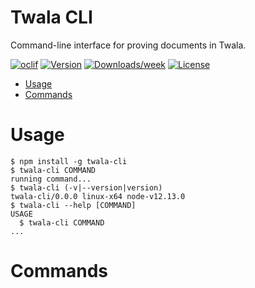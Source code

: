 # Twala CLI

Command-line interface for proving documents in Twala.

[![oclif](https://img.shields.io/badge/cli-oclif-brightgreen.svg)](https://oclif.io)
[![Version](https://img.shields.io/npm/v/twala-cli.svg)](https://npmjs.org/package/twala-cli)
[![Downloads/week](https://img.shields.io/npm/dw/twala-cli.svg)](https://npmjs.org/package/twala-cli)
[![License](https://img.shields.io/npm/l/twala-cli.svg)](https://github.com/twala-io/twala-cli/blob/master/package.json)

<!-- toc -->
* [Usage](#usage)
* [Commands](#commands)
<!-- tocstop -->
# Usage
<!-- usage -->
```sh-session
$ npm install -g twala-cli
$ twala-cli COMMAND
running command...
$ twala-cli (-v|--version|version)
twala-cli/0.0.0 linux-x64 node-v12.13.0
$ twala-cli --help [COMMAND]
USAGE
  $ twala-cli COMMAND
...
```
<!-- usagestop -->
# Commands
<!-- commands -->

<!-- commandsstop -->
